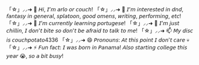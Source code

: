 「☆」⸝⸝➜ 👋 𝘏𝘪, 𝘐’𝘮 𝘢𝘳𝘭𝘰 𝘰𝘳 𝘤𝘰𝘶𝘤𝘩!
「☆」⸝⸝➜ 👀 𝘐’𝘮 𝘪𝘯𝘵𝘦𝘳𝘦𝘴𝘵𝘦𝘥 𝘪𝘯 𝘥𝘯𝘥, 𝘧𝘢𝘯𝘵𝘢𝘴𝘺 𝘪𝘯 𝘨𝘦𝘯𝘦𝘳𝘢𝘭, 𝘴𝘱𝘭𝘢𝘵𝘰𝘰𝘯, 𝘨𝘰𝘰𝘥 𝘰𝘮𝘦𝘯𝘴, 𝘸𝘳𝘪𝘵𝘪𝘯𝘨, 𝘱𝘦𝘳𝘧𝘰𝘳𝘮𝘪𝘯𝘨, 𝘦𝘵𝘤!
「☆」⸝⸝➜ 🌱 𝘐’𝘮 𝘤𝘶𝘳𝘳𝘦𝘯𝘵𝘭𝘺 𝘭𝘦𝘢𝘳𝘯𝘪𝘯𝘨 𝘱𝘰𝘳𝘵𝘶𝘨𝘦𝘴𝘦!
「☆」⸝⸝➜ 💞️ 𝘐’𝘮 𝘫𝘶𝘴𝘵 𝘤𝘩𝘪𝘭𝘭𝘪𝘯, 𝘐 𝘥𝘰𝘯'𝘵 𝘣𝘪𝘵𝘦 𝘴𝘰 𝘥𝘰𝘯'𝘵 𝘣𝘦 𝘢𝘧𝘳𝘢𝘪𝘥 𝘵𝘰 𝘵𝘢𝘭𝘬 𝘵𝘰 𝘮𝘦!
「☆」⸝⸝➜ 📫 𝘔𝘺 𝘥𝘪𝘴𝘤 𝘪𝘴 𝘤𝘰𝘶𝘤𝘩𝘱𝘰𝘵𝘢𝘵𝘰4336
「☆」⸝⸝➜ 😄 𝘗𝘳𝘰𝘯𝘰𝘶𝘯𝘴: 𝘈𝘵 𝘵𝘩𝘪𝘴 𝘱𝘰𝘪𝘯𝘵 𝘐 𝘥𝘰𝘯'𝘵 𝘤𝘢𝘳𝘦 💀
「☆」⸝⸝➜ ⚡ 𝘍𝘶𝘯 𝘧𝘢𝘤𝘵: 𝘐 𝘸𝘢𝘴 𝘣𝘰𝘳𝘯 𝘪𝘯 𝘗𝘢𝘯𝘢𝘮𝘢! 𝘈𝘭𝘴𝘰 𝘴𝘵𝘢𝘳𝘵𝘪𝘯𝘨 𝘤𝘰𝘭𝘭𝘦𝘨𝘦 𝘵𝘩𝘪𝘴 𝘺𝘦𝘢𝘳 😭, 𝘴𝘰 𝘢 𝘣𝘪𝘵 𝘣𝘶𝘴𝘺!
